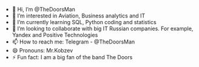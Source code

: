 - 👋 Hi, I’m @TheDoorsMan
- 👀 I’m interested in Aviation, Business analytics and IT
- 🌱 I’m currently learning SQL, Python coding and statistics 
- 💞️ I’m looking to collaborate with big IT Russian companies. For example, Yandex and Positive Technologies
- 📫 How to reach me: Telegram - @TheDoorsMan
- 😄 Pronouns: Mr.Kobzev
- ⚡ Fun fact: I am a big fan of the band The Doors

<!---
TheDoorsMan/TheDoorsMan is a ✨ special ✨ repository because its `README.md` (this file) appears on your GitHub profile.
You can click the Preview link to take a look at your changes.
--->
